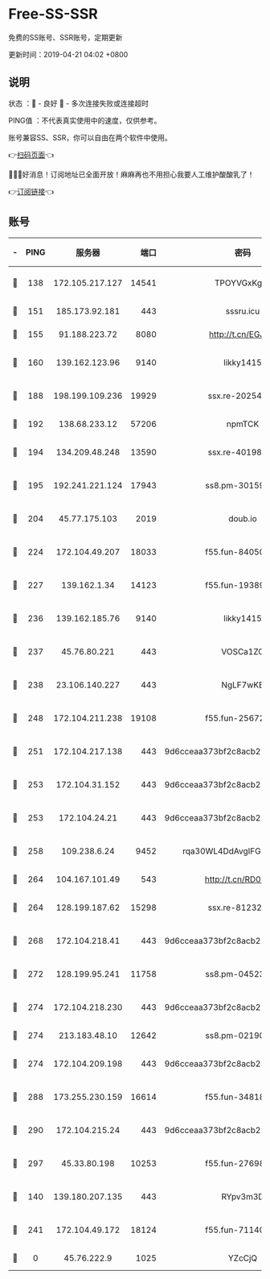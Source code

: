 # Free-SS-SSR

免费的SS账号、SSR账号，定期更新

更新时间：2019-04-21 04:02 +0800

## 说明

状态     ：🙂 - 良好 🙁 - 多次连接失败或连接超时

PING值   ：不代表真实使用中的速度，仅供参考。

账号兼容SS、SSR，你可以自由在两个软件中使用。

👉[扫码页面](https://liesauer.github.io/Free-SS-SSR/)👈

🎉🎉🎉好消息！订阅地址已全面开放！麻麻再也不用担心我要人工维护酸酸乳了！

👉[订阅链接](https://www.liesauer.net/yogurt/subscribe?ACCESS_TOKEN=DAYxR3mMaZAsaqUb)👈

## 账号

|-|PING|服务器|端口|密码|加密方式|区域|
|:----:|:----:|:-----:|-----:|:----:|:----:|:----:|
|🙂|138|172.105.217.127|14541|TPOYVGxKglpi|aes-256-cfb|JP|
|🙂|151|185.173.92.181|443|sssru.icu|rc4-md5|RU|
|🙂|155|91.188.223.72|8080|http://t.cn/EGJIyrl|rc4-md5|RU|
|🙂|160|139.162.123.96|9140|likky1415|aes-256-cfb|JP|
|🙂|188|198.199.109.236|19929|ssx.re-20254148|aes-256-cfb|US|
|🙂|192|138.68.233.12|57206|npmTCK|rc4-md5|US|
|🙂|194|134.209.48.248|13590|ssx.re-40198259|aes-256-cfb|US|
|🙂|195|192.241.221.124|17943|ss8.pm-30159735|aes-256-cfb|US|
|🙂|204|45.77.175.103|2019|doub.io|aes-128-ctr|SG|
|🙂|224|172.104.49.207|18033|f55.fun-84050556|aes-256-cfb|SG|
|🙂|227|139.162.1.34|14123|f55.fun-19389187|aes-256-cfb|SG|
|🙂|236|139.162.185.76|9140|likky1415|aes-256-cfb|DE|
|🙂|237|45.76.80.221|443|VOSCa1ZG|aes-256-cfb|DE|
|🙂|238|23.106.140.227|443|NgLF7wKB|aes-256-cfb|US|
|🙂|248|172.104.211.238|19108|f55.fun-25672801|aes-256-cfb|US|
|🙂|251|172.104.217.138|443|9d6cceaa373bf2c8acb22e60b6a58be6|aes-256-cfb|US|
|🙂|253|172.104.31.152|443|9d6cceaa373bf2c8acb22e60b6a58be6|aes-256-cfb|US|
|🙂|253|172.104.24.21|443|9d6cceaa373bf2c8acb22e60b6a58be6|aes-256-cfb|US|
|🙂|258|109.238.6.24|9452|rqa30WL4DdAvgIFG6Fs3znzTa|aes-256-cfb|FR|
|🙂|264|104.167.101.49|543|http://t.cn/RD0D7sx|rc4-md5|CA|
|🙂|264|128.199.187.62|15298|ssx.re-81232665|aes-256-cfb|SG|
|🙂|268|172.104.218.41|443|9d6cceaa373bf2c8acb22e60b6a58be6|aes-256-cfb|US|
|🙂|272|128.199.95.241|11758|ss8.pm-04523881|aes-256-cfb|SG|
|🙂|274|172.104.218.230|443|9d6cceaa373bf2c8acb22e60b6a58be6|aes-256-cfb|US|
|🙂|274|213.183.48.10|12642|ss8.pm-02190555|rc4-md5|RU|
|🙂|274|172.104.209.198|443|9d6cceaa373bf2c8acb22e60b6a58be6|aes-256-cfb|US|
|🙂|288|173.255.230.159|16614|f55.fun-34818706|aes-256-cfb|US|
|🙂|290|172.104.215.24|443|9d6cceaa373bf2c8acb22e60b6a58be6|aes-256-cfb|US|
|🙂|297|45.33.80.198|10253|f55.fun-27698547|aes-256-cfb|US|
|🙂|140|139.180.207.135|443|RYpv3m3D|aes-256-cfb|JP|
|🙂|241|172.104.49.172|18124|f55.fun-71140477|aes-256-cfb|SG|
|🙁|0|45.76.222.9|1025|YZcCjQ|rc4-md5|JP|
